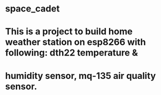 # space_cadet

# This is a project to build home weather station on esp8266 with following: dth22 temperature & 
# humidity sensor, mq-135 air quality sensor.
